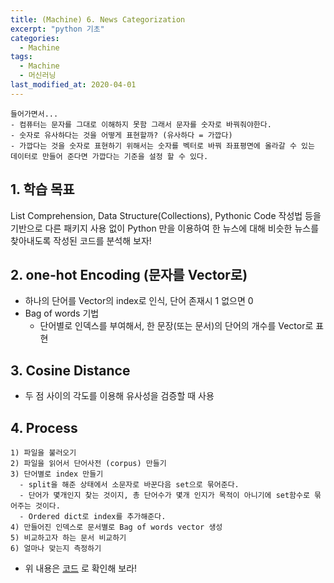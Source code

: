 ```yaml
---
title: (Machine) 6. News Categorization
excerpt: "python 기초"
categories:
  - Machine
tags:
  - Machine
  - 머신러닝
last_modified_at: 2020-04-01
---
```

```
들어가면서...
- 컴퓨터는 문자를 그대로 이해하지 못함 그래서 문자를 숫자로 바꿔줘야한다.
- 숫자로 유사하다는 것을 어떻게 표현할까? (유사하다 = 가깝다)
- 가깝다는 것을 숫자로 표현하기 위해서는 숫자를 벡터로 바꿔 좌표평면에 올라갈 수 있는 데이터로 만들어 준다면 가깝다는 기준을 설정 할 수 있다.
```

## 1. 학습 목표
List Comprehension, Data Structure(Collections), Pythonic Code 작성법 등을 기반으로
다른 패키지 사용 없이 Python 만을 이용하여 한 뉴스에 대해 비슷한 뉴스를 찾아내도록 작성된 코드를 분석해 보자!

## 2. one-hot Encoding (문자를 Vector로)
- 하나의 단어를 Vector의 index로 인식, 단어 존재시 1 없으면 0
- Bag of words 기법
  - 단어별로 인덱스를 부여해서, 한 문장(또는 문서)의 단어의 개수를 Vector로 표현

## 3. Cosine Distance 
- 두 점 사이의 각도를 이용해 유사성을 검증할 때 사용

## 4. Process
```
1) 파일을 불러오기
2) 파일을 읽어서 단어사전 (corpus) 만들기
3) 단어별로 index 만들기
  - split을 해준 상태에서 소문자로 바꾼다음 set으로 묶어준다.
  - 단어가 몇개인지 찾는 것이지, 총 단어수가 몇개 인지가 목적이 아니기에 set함수로 묶어주는 것이다.
  - Ordered dict로 index를 추가해준다.
4) 만들어진 인덱스로 문서별로 Bag of words vector 생성
5) 비교하고자 하는 문서 비교하기
6) 얼마나 맞는지 측정하기
```
- 위 내용은 [코드](https://github.com/HiddenEvent/ai_python_newsProject) 로 확인해 보라! 

